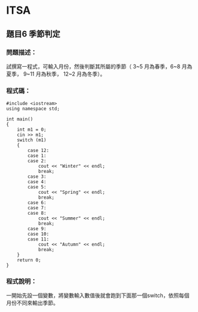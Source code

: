 # ITSA
## 題目6 季節判定
### 問題描述：
試撰寫一程式，可輸入月份，然後判斷其所屬的季節（ 3~5 月為春季，6~8 月為夏季， 9~11 月為秋季， 12~2 月為冬季）。
### 程式碼：
```
#include <iostream>
using namespace std;

int main()
{
    int m1 = 0;
    cin >> m1;
    switch (m1)
    {
        case 12:
        case 1:
        case 2:
            cout << "Winter" << endl;
            break;
        case 3:
        case 4:
        case 5:
            cout << "Spring" << endl;
            break;
        case 6:
        case 7:
        case 8:
            cout << "Summer" << endl;
            break;
        case 9:
        case 10:
        case 11:
            cout << "Autumn" << endl;
            break;
    }
    return 0;
}

```
### 程式說明：
一開始先設一個變數，將變數輸入數值後就會跑到下面那一個switch，依照每個月份不同來輸出季節。
